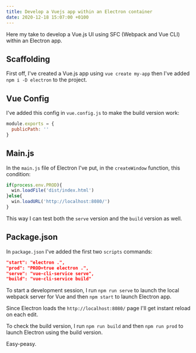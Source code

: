 ```yaml
---
title: Develop a Vuejs app within an Electron container
date: 2020-12-18 15:07:00 +0100
---
```




Here my take to develop a Vue.js UI using SFC (Webpack and Vue CLI) within an Electron app.

## Scaffolding

First off, I've created a Vue.js app using `vue create my-app` then I've added `npm i -D electron` to the project.

## Vue Config

I've added this config in `vue.config.js` to make the build version work:

```js
module.exports = {
  publicPath: ''
}
```

## Main.js

In the `main.js`  file of Electron I've put, in the `createWindow` function, this condition:

```js
if(process.env.PROD){
  win.loadFile('dist/index.html')
}else{
  win.loadURL('http://localhost:8080/')
}
```

This way I can test both the `serve` version and the `build` version as well.

## Package.json

In `package.json` I've added the first two `scripts` commands:

```json
"start": "electron .",
"prod": "PROD=true electron .",
"serve": "vue-cli-service serve",
"build": "vue-cli-service build"
```

To start a development session, I run `npm run serve` to launch the local webpack server for Vue and then `npm start` to launch Electron app.

Since Electron loads the `http://localhost:8080/` page I'll get instant reload on each edit.

To check the build version, I run `npm run build` and then `npm run prod` to launch Electron using the build version.

Easy-peasy.